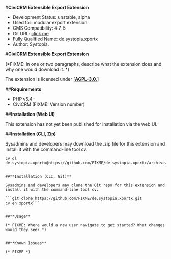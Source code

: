 #**CiviCRM Extensible Export Extension**


- Development Status: unstable, alpha
- Used for: modular export extension
- CMS Compatibility: 4.7, 5
- Git URL: [click me](https://github.com/systopia/de.systopia.xportx)
- Fully Qualified Name: de.systopia.xportx
- Author: Systopia.


#**CiviCRM Extensible Export Extension**

(*FIXME: In one or two paragraphs, describe what the extension does and why one would download it. *)

The extension is licensed under [[**AGPL-3.0.**]](https://github.com/systopia/de.systopia.xportx/blob/master/LICENSE.txt)


##**Requirements**

- PHP v5.4+
- CiviCRM (FIXME: Version number)


##**Installation (Web UI)**

This extension has not yet been published for installation via the web UI.


##**Installation (CLI, Zip)**

Sysadmins and developers may download the .zip file for this extension and install it with the command-line tool cv.

```cd <extension-dir>
cv dl de.systopia.xportx@https://github.com/FIXME/de.systopia.xportx/archive/master.zip```


##**Installation (CLI, Git)**

Sysadmins and developers may clone the Git repo for this extension and install it with the command-line tool cv.

```git clone https://github.com/FIXME/de.systopia.xportx.git
cv en xportx```


##**Usage**

(* FIXME: Where would a new user navigate to get started? What changes would they see? *)


##**Known Issues**

(* FIXME *)
